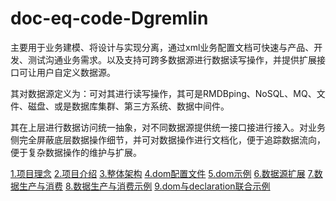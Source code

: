 # doc-eq-code-Dgremlin
主要用于业务建模、将设计与实现分离，通过xml业务配置文档可快速与产品、开发、测试沟通业务需求。以及支持可跨多数据源进行数据读写操作，并提供扩展接口可让用户自定义数据源。

其对数据源定义为：可对其进行读写操作，其可是RMDBping、NoSQL、MQ、文件、磁盘、或是数据库集群、第三方系统、数据中间件。

其在上层进行数据访问统一抽象，对不同数据源提供统一接口接进行接入。对业务侧完全屏蔽底层数据操作细节，并可对数据操作进行文档化，便于追踪数据流向，便于复杂数据操作的维护与扩展。

[1.项目理念](docs/concept.md)
[2.项目介绍](docs/info.md)
[3.整体架构](docs/architecture.md)
[4.dom配置文件](docs/config.md)
[5.dom示例](docs/dom-demo.md)
[6.数据源扩展](docs/dom-datasource.md)
[7.数据生产与消费](docs/declaration.md)
[8.数据生产与消费示例](docs/declaration-demo.md)
[9.dom与declaration联合示例](docs/mix-demo.md)
